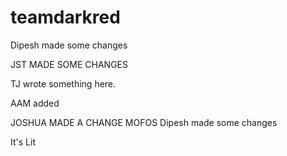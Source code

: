 # teamdarkred

Dipesh made some changes



JST MADE SOME CHANGES


TJ wrote something here.

AAM added

JOSHUA MADE A CHANGE MOFOS
Dipesh made some changes






It's Lit 



